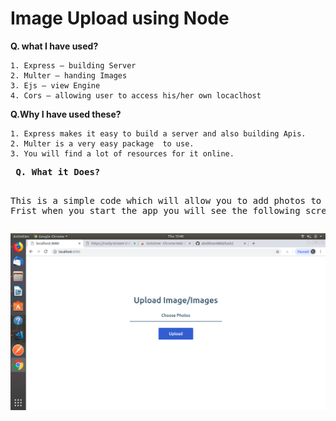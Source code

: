 # Image Upload using Node

 <strong>Q. what I have used?</strong>
 
    1. Express – building Server
    2. Multer – handing Images
    3. Ejs – view Engine
    4. Cors – allowing user to access his/her own locaclhost
 
 
 <strong>Q.Why I have used these?</strong>
 
    1. Express makes it easy to build a server and also building Apis.
    2. Multer is a very easy package  to use.
    3. You will find a lot of resources for it online.
</pre>    
<pre>
 <strong>Q. What it Does?</strong>
 
   This is a simple code which will allow you to add photos to server. Frist when you start the app you will see the following      screen
</pre>
![alt tag](https://raw.githubusercontent.com/abidkhan8800/task2/master/uploads/img1.png) 
